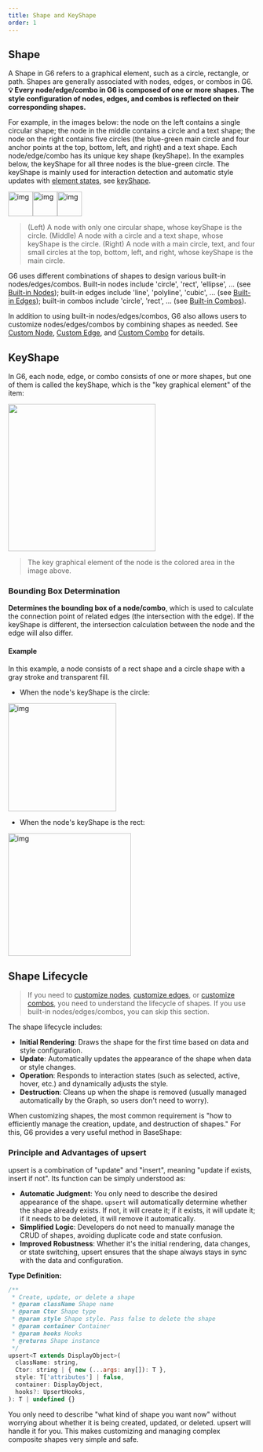 ```yaml
---
title: Shape and KeyShape
order: 1
---
```


## Shape

A Shape in G6 refers to a graphical element, such as a circle, rectangle, or path. Shapes are generally associated with nodes, edges, or combos in G6. **💡 Every node/edge/combo in G6 is composed of one or more shapes. The style configuration of nodes, edges, and combos is reflected on their corresponding shapes.**

For example, in the images below: the node on the left contains a single circular shape; the node in the middle contains a circle and a text shape; the node on the right contains five circles (the blue-green main circle and four anchor points at the top, bottom, left, and right) and a text shape. Each node/edge/combo has its unique key shape (keyShape). In the examples below, the keyShape for all three nodes is the blue-green circle. The keyShape is mainly used for interaction detection and automatic style updates with [element states](/en/manual/element/state), see [keyShape](#keyshape).

<img src='https://gw.alipayobjects.com/mdn/rms_f8c6a0/afts/img/A*OcaaTIIu_4cAAAAAAAAAAABkARQnAQ' width=50 alt='img'/><img src='https://gw.alipayobjects.com/mdn/rms_f8c6a0/afts/img/A*r5M0Sowd1R8AAAAAAAAAAABkARQnAQ' width=50 alt='img'/><img src='https://gw.alipayobjects.com/mdn/rms_f8c6a0/afts/img/A*pHoETad75CIAAAAAAAAAAABkARQnAQ' width=50 alt='img'/>

> (Left) A node with only one circular shape, whose keyShape is the circle. (Middle) A node with a circle and a text shape, whose keyShape is the circle. (Right) A node with a main circle, text, and four small circles at the top, bottom, left, and right, whose keyShape is the main circle.

G6 uses different combinations of shapes to design various built-in nodes/edges/combos. Built-in nodes include 'circle', 'rect', 'ellipse', ... (see [Built-in Nodes](/en/manual/element/node/base-node)); built-in edges include 'line', 'polyline', 'cubic', ... (see [Built-in Edges](/en/manual/element/edge/base-edge)); built-in combos include 'circle', 'rect', ... (see [Built-in Combos](/en/manual/element/combo/base-combo)).

In addition to using built-in nodes/edges/combos, G6 also allows users to customize nodes/edges/combos by combining shapes as needed. See [Custom Node](/en/manual/element/node/custom-node), [Custom Edge](/en/manual/element/edge/custom-edge), and [Custom Combo](/en/manual/element/combo/custom-combo) for details.

## KeyShape

In G6, each node, edge, or combo consists of one or more shapes, but one of them is called the keyShape, which is the "key graphical element" of the item:

<image width="300" src="https://mdn.alipayobjects.com/huamei_qa8qxu/afts/img/A*TZt2S7Z0d-8AAAAAAAAAAAAADmJ7AQ/original" />

> The key graphical element of the node is the colored area in the image above.

### Bounding Box Determination

**Determines the bounding box of a node/combo**, which is used to calculate the connection point of related edges (the intersection with the edge). If the keyShape is different, the intersection calculation between the node and the edge will also differ.

#### Example

In this example, a node consists of a rect shape and a circle shape with a gray stroke and transparent fill.

- When the node's keyShape is the circle:

<img src='https://gw.alipayobjects.com/mdn/rms_f8c6a0/afts/img/A*CY7cSaMs4U0AAAAAAAAAAABkARQnAQ' width=220 alt='img'/>

- When the node's keyShape is the rect:

<img src='https://gw.alipayobjects.com/mdn/rms_f8c6a0/afts/img/A*upWTQLTvxGEAAAAAAAAAAABkARQnAQ' width=250 alt='img'/>

## Shape Lifecycle

> If you need to [customize nodes](/en/manual/element/node/custom-node), [customize edges](/en/manual/element/edge/custom-edge), or [customize combos](/en/manual/element/combo/custom-combo), you need to understand the lifecycle of shapes. If you use built-in nodes/edges/combos, you can skip this section.

The shape lifecycle includes:

- **Initial Rendering**: Draws the shape for the first time based on data and style configuration.
- **Update**: Automatically updates the appearance of the shape when data or style changes.
- **Operation**: Responds to interaction states (such as selected, active, hover, etc.) and dynamically adjusts the style.
- **Destruction**: Cleans up when the shape is removed (usually managed automatically by the Graph, so users don't need to worry).

When customizing shapes, the most common requirement is "how to efficiently manage the creation, update, and destruction of shapes." For this, G6 provides a very useful method in BaseShape:

### Principle and Advantages of upsert

upsert is a combination of "update" and "insert", meaning "update if exists, insert if not". Its function can be simply understood as:

- **Automatic Judgment**: You only need to describe the desired appearance of the shape. `upsert` will automatically determine whether the shape already exists. If not, it will create it; if it exists, it will update it; if it needs to be deleted, it will remove it automatically.
- **Simplified Logic**: Developers do not need to manually manage the CRUD of shapes, avoiding duplicate code and state confusion.
- **Improved Robustness**: Whether it's the initial rendering, data changes, or state switching, upsert ensures that the shape always stays in sync with the data and configuration.

**Type Definition:**

```js
/**
 * Create, update, or delete a shape
 * @param className Shape name
 * @param Ctor Shape type
 * @param style Shape style. Pass false to delete the shape
 * @param container Container
 * @param hooks Hooks
 * @returns Shape instance
 */
upsert<T extends DisplayObject>(
  className: string,
  Ctor: string | { new (...args: any[]): T },
  style: T['attributes'] | false,
  container: DisplayObject,
  hooks?: UpsertHooks,
): T | undefined {}
```

You only need to describe "what kind of shape you want now" without worrying about whether it is being created, updated, or deleted. upsert will handle it for you. This makes customizing and managing complex composite shapes very simple and safe.
